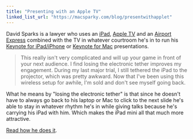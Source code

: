 ```yaml
---
title: "Presenting with an Apple TV"
linked_list_url: "https://macsparky.com/blog/presentwithapplet"
---
```

<p>David Sparks is a lawyer who uses an <a href="https://www.apple.com/ipad-mini/overview/">iPad</a>, <a href="https://www.apple.com/appletv/">Apple TV</a> and an <a href="https://www.apple.com/airportexpress/">Airport Express</a> combined with the TV in whatever courtroom he's in to run his <a href="https://target.georiot.com/Proxy.ashx?grid=9646&id=6PFrOqNV4B8&offerid=162397&type=3&subid=0&tmpid=3664&RD_PARM1=https%253A%252F%252Fitunes.apple.com%252Fca%252Fapp%252Fkeynote%252Fid361285480%253Fmt%253D8%2526uo%253D4%2526partnerId%253D30" target="itunes_store">Keynote for iPad/iPhone</a> or <a href="https://target.georiot.com/Proxy.ashx?grid=9646&id=6PFrOqNV4B8&offerid=162397&type=3&subid=0&tmpid=3664&RD_PARM1=https%253A%252F%252Fitunes.apple.com%252Fca%252Fapp%252Fkeynote%252Fid409183694%253Fmt%253D12%2526uo%253D4%2526partnerId%253D30" target="itunes_store">Keynote for Mac</a> presentations.</p>
<blockquote><p>
  This really isn't very complicated and will up your game in front of your next audience. I find losing the electronic tether improves my engagement. During my last major trial, I still tethered the iPad to the projector, which was pretty awkward. Now that I've been using this wireless setup for awhile, I'm sold and don't see myself going back.
</p></blockquote>
<p>What he means by "losing the electronic tether" is that since he doesn't have to always go back to his laptop or Mac to click to the next slide he's able to stay in whatever rhythm he's in while giving talks because he's carrying his iPad with him. Which makes the iPad mini all that much more attractive.</p>
<p><a href="https://macsparky.com/blog/presentwithapplet">Read how he does it</a>.</p>
